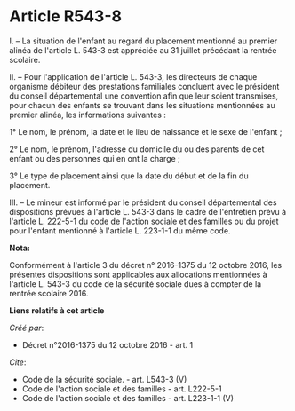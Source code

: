 # Article R543-8

I. – La situation de l'enfant au regard du placement mentionné au premier alinéa de l'article L. 543-3 est appréciée au 31
juillet précédant la rentrée scolaire. 

II. – Pour l'application de l'article L. 543-3, les directeurs de chaque organisme débiteur des prestations familiales
concluent avec le président du conseil départemental une convention afin que leur soient transmises, pour chacun des enfants
se trouvant dans les situations mentionnées au premier alinéa, les informations suivantes : 

1° Le nom, le prénom, la date et le lieu de naissance et le sexe de l'enfant ; 

2° Le nom, le prénom, l'adresse du domicile du ou des parents de cet enfant ou des personnes qui en ont la charge ; 

3° Le type de placement ainsi que la date du début et de la fin du placement. 

III. – Le mineur est informé par le président du conseil départemental des dispositions prévues à l'article L. 543-3 dans le
cadre de l'entretien prévu à l'article L. 222-5-1 du code de l'action sociale et des familles ou du projet pour l'enfant
mentionné à l'article L. 223-1-1 du même code.

**Nota:**

Conformément à l'article 3 du décret n° 2016-1375 du 12 octobre 2016, les présentes dispositions sont applicables aux
allocations mentionnées à l'article L. 543-3 du code de la sécurité sociale dues à compter de la rentrée scolaire 2016.

**Liens relatifs à cet article**

_Créé par_:

  - Décret n°2016-1375 du 12 octobre 2016 - art. 1

_Cite_:

  - Code de la sécurité sociale. - art. L543-3 (V)
  - Code de l'action sociale et des familles - art. L222-5-1
  - Code de l'action sociale et des familles - art. L223-1-1 (V)
